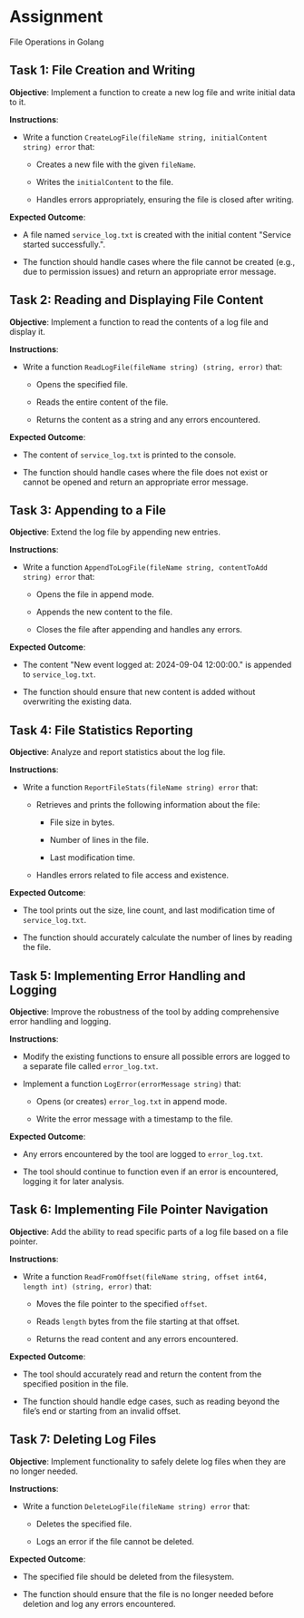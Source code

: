 # Assignment

File Operations in Golang

## Task 1: File Creation and Writing

**Objective**: Implement a function to create a new log file and write initial data to it.

**Instructions**:

- Write a function `CreateLogFile(fileName string, initialContent string) error` that:

  - Creates a new file with the given `fileName`.

  - Writes the `initialContent` to the file.

  - Handles errors appropriately, ensuring the file is closed after writing.

**Expected Outcome**:

- A file named `service_log.txt` is created with the initial content "Service started successfully.".

- The function should handle cases where the file cannot be created (e.g., due to permission issues) and return an appropriate error message.


## Task 2: Reading and Displaying File Content

**Objective**: Implement a function to read the contents of a log file and display it.

**Instructions**:

- Write a function `ReadLogFile(fileName string) (string, error)` that:

  - Opens the specified file.

  - Reads the entire content of the file.

  - Returns the content as a string and any errors encountered.

**Expected Outcome**:

- The content of `service_log.txt` is printed to the console.

- The function should handle cases where the file does not exist or cannot be opened and return an appropriate error message.

## Task 3: Appending to a File

**Objective**: Extend the log file by appending new entries.

**Instructions**:

- Write a function `AppendToLogFile(fileName string, contentToAdd string) error` that:

  - Opens the file in append mode.

  - Appends the new content to the file.

  - Closes the file after appending and handles any errors.

**Expected Outcome**:

- The content "New event logged at: 2024-09-04 12:00:00." is appended to `service_log.txt`.

- The function should ensure that new content is added without overwriting the existing data.

## Task 4: File Statistics Reporting

**Objective**: Analyze and report statistics about the log file.

**Instructions**:

- Write a function `ReportFileStats(fileName string) error` that:

  - Retrieves and prints the following information about the file:

    - File size in bytes.

    - Number of lines in the file.

    - Last modification time.

  - Handles errors related to file access and existence.

**Expected Outcome**:

- The tool prints out the size, line count, and last modification time of `service_log.txt`.

- The function should accurately calculate the number of lines by reading the file.


## Task 5: Implementing Error Handling and Logging

**Objective**: Improve the robustness of the tool by adding comprehensive error handling and logging.

**Instructions**:

- Modify the existing functions to ensure all possible errors are logged to a separate file called `error_log.txt`.

- Implement a function `LogError(errorMessage string)` that:

  - Opens (or creates) `error_log.txt` in append mode.

  - Write the error message with a timestamp to the file.

**Expected Outcome**:

- Any errors encountered by the tool are logged to `error_log.txt`.

- The tool should continue to function even if an error is encountered, logging it for later analysis.


## Task 6: Implementing File Pointer Navigation

**Objective**: Add the ability to read specific parts of a log file based on a file pointer.

**Instructions**:

- Write a function `ReadFromOffset(fileName string, offset int64, length int) (string, error)` that:

  - Moves the file pointer to the specified `offset`.

  - Reads `length` bytes from the file starting at that offset.

  - Returns the read content and any errors encountered.

**Expected Outcome**:

- The tool should accurately read and return the content from the specified position in the file.

- The function should handle edge cases, such as reading beyond the file’s end or starting from an invalid offset.


## Task 7: Deleting Log Files

**Objective**: Implement functionality to safely delete log files when they are no longer needed.

**Instructions**:

- Write a function `DeleteLogFile(fileName string) error` that:

  - Deletes the specified file.

  - Logs an error if the file cannot be deleted.

**Expected Outcome**:

- The specified file should be deleted from the filesystem.

- The function should ensure that the file is no longer needed before deletion and log any errors encountered.
